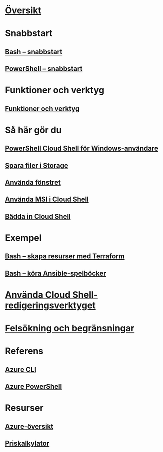# [Översikt](overview.md)

# Snabbstart
## [Bash – snabbstart](quickstart.md)
## [PowerShell – snabbstart](quickstart-powershell.md)

# Funktioner och verktyg
## [Funktioner och verktyg](features.md)

# Så här gör du
## [PowerShell Cloud Shell för Windows-användare](cloud-shell-windows-users.md)
## [Spara filer i Storage](persisting-shell-storage.md)
## [Använda fönstret](using-the-shell-window.md)
## [Använda MSI i Cloud Shell](msi-authorization.md)
## [Bädda in Cloud Shell](embed-cloud-shell.md)

# Exempel
## [Bash – skapa resurser med Terraform](example-terraform-bash.md)
## [Bash – köra Ansible-spelböcker](../ansible/ansible-run-playbook-in-cloudshell.md)

# [Använda Cloud Shell-redigeringsverktyget](using-cloud-shell-editor.md)

# [Felsökning och begränsningar](troubleshooting.md)

# Referens
## [Azure CLI](/cli/azure)
## [Azure PowerShell](/powershell/azure)

# Resurser
## [Azure-översikt](https://azure.microsoft.com/roadmap/?category=monitoring-management)
## [Priskalkylator](https://azure.microsoft.com/pricing/calculator/)
